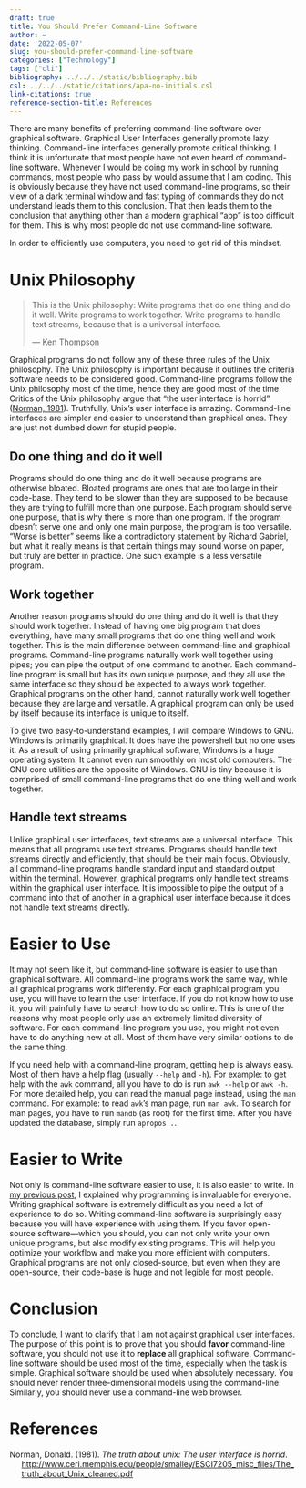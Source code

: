 ```yaml
---
draft: true
title: You Should Prefer Command-Line Software
author: ~
date: '2022-05-07'
slug: you-should-prefer-command-line-software
categories: ["Technology"]
tags: ["cli"]
bibliography: ../../../static/bibliography.bib
csl: ../../../static/citations/apa-no-initials.csl
link-citations: true
reference-section-title: References
---
```


There are many benefits of preferring command-line software over graphical software.
Graphical User Interfaces generally promote lazy thinking.
Command-line interfaces generally promote critical thinking.
I think it is unfortunate that most people have not even heard of command-line software.
Whenever I would be doing my work in school by running commands, most people who pass by would assume that I am coding.
This is obviously because they have not used command-line programs, so their view of a dark terminal window and fast typing of commands they do not understand leads them to this conclusion.
That then leads them to the conclusion that anything other than a modern graphical “app” is too difficult for them.
This is why most people do not use command-line software.

In order to efficiently use computers, you need to get rid of this mindset.

# Unix Philosophy

> This is the Unix philosophy:
> Write programs that do one thing and do it well.
> Write programs to work together.
> Write programs to handle text streams, because that is a universal interface.
>
> — Ken Thompson

Graphical programs do not follow any of these three rules of the Unix philosophy.
The Unix philosophy is important because it outlines the criteria software needs to be considered good.
Command-line programs follow the Unix philosophy most of the time, hence they are good most of the time
Critics of the Unix philosophy argue that “the user interface is horrid” ([Norman, 1981](#ref-the-truth-about-unix)).
Truthfully, Unix’s user interface is amazing.
Command-line interfaces are simpler and easier to understand than graphical ones.
They are just not dumbed down for stupid people.

## Do one thing and do it well

Programs should do one thing and do it well because programs are otherwise bloated.
Bloated programs are ones that are too large in their code-base.
They tend to be slower than they are supposed to be because they are trying to fulfill more than one purpose.
Each program should serve one purpose, that is why there is more than one program.
If the program doesn’t serve one and only one main purpose, the program is too versatile.
“Worse is better” seems like a contradictory statement by Richard Gabriel, but what it really means is that certain things may sound worse on paper, but truly are better in practice.
One such example is a less versatile program.

## Work together

Another reason programs should do one thing and do it well is that they should work together.
Instead of having one big program that does everything, have many small programs that do one thing well and work together.
This is the main difference between command-line and graphical programs.
Command-line programs naturally work well together using pipes; you can pipe the output of one command to another.
Each command-line program is small but has its own unique purpose, and they all use the same interface so they should be expected to always work together.
Graphical programs on the other hand, cannot naturally work well together because they are large and versatile.
A graphical program can only be used by itself because its interface is unique to itself.

To give two easy-to-understand examples, I will compare Windows to GNU.
Windows is primarily graphical.
It does have the powershell but no one uses it.
As a result of using primarily graphical software, Windows is a huge operating system.
It cannot even run smoothly on most old computers.
The GNU core utilities are the opposite of Windows.
GNU is tiny because it is comprised of small command-line programs that do one thing well and work together.

## Handle text streams

Unlike graphical user interfaces, text streams are a universal interface.
This means that all programs use text streams.
Programs should handle text streams directly and efficiently, that should be their main focus.
Obviously, all command-line programs handle standard input and standard output within the terminal.
However, graphical programs only handle text streams within the graphical user interface.
It is impossible to pipe the output of a command into that of another in a graphical user interface because it does not handle text streams directly.

# Easier to Use

It may not seem like it, but command-line software is easier to use than graphical software.
All command-line programs work the same way, while all graphical programs work differently.
For each graphical program you use, you will have to learn the user interface.
If you do not know how to use it, you will painfully have to search how to do so online.
This is one of the reasons why most people only use an extremely limited diversity of software.
For each command-line program you use, you might not even have to do anything new at all.
Most of them have very similar options to do the same thing.

If you need help with a command-line program, getting help is always easy.
Most of them have a help flag (usually `--help` and `-h`).
For example: to get help with the `awk` command, all you have to do is run `awk --help` or `awk -h`.
For more detailed help, you can read the manual page instead, using the `man` command.
For example: to read `awk`’s man page, run `man awk`.
To search for man pages, you have to run `mandb` (as root) for the first time.
After you have updated the database, simply run `apropos .`.

# Easier to Write

Not only is command-line software easier to use, it is also easier to write.
In [my previous post](/amarakon.com/blog/programming-is-invaluable-for-everyone/), I explained why programming is invaluable for everyone.
Writing graphical software is extremely difficult as you need a lot of experience to do so.
Writing command-line software is surprisingly easy because you will have experience with using them.
If you favor open-source software—which you should, you can not only write your own unique programs, but also modify existing programs.
This will help you optimize your workflow and make you more efficient with computers.
Graphical programs are not only closed-source, but even when they are open-source, their code-base is huge and not legible for most people.

# Conclusion

To conclude, I want to clarify that I am not against graphical user interfaces.
The purpose of this point is to prove that you should **favor** command-line software, you should not use it to **replace** all graphical software.
Command-line software should be used most of the time, especially when the task is simple.
Graphical software should be used when absolutely necessary.
You should never render three-dimensional models using the command-line.
Similarly, you should never use a command-line web browser.

# References

<div id="refs" class="references csl-bib-body hanging-indent" line-spacing="2">

<div id="ref-the-truth-about-unix" class="csl-entry">

Norman, Donald. (1981). *The truth about unix: The user interface is horrid*. <http://www.ceri.memphis.edu/people/smalley/ESCI7205_misc_files/The_truth_about_Unix_cleaned.pdf>

</div>

</div>
